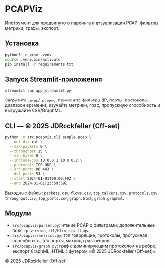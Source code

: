 # PCAPViz

Инструмент для продвинутого парсинга и визуализации PCAP: фильтры, метрики, графы, экспорт.

## Установка

```bash
python3 -m venv .venv
source .venv/bin/activate
pip install -r requirements.txt
```

## Запуск Streamlit-приложения

```bash
streamlit run app_streamlit.py
```

Загрузите `.pcap`/`.pcapng`, примените фильтры (IP, порты, протоколы, диапазон времени), изучайте метрики, граф, пропускную способность и выгружайте CSV/GraphML.

## CLI — © 2025 JDRockfeller (Off-set)

```bash
python -m src.pcapviz.cli sample.pcap \
  --out-dir out \
  --max-packets 0 \
  --throughput 1S \
  --min-bytes 0 \
  --include-ips 10.0.0.1 10.0.0.2 \
  --protocols TCP UDP \
  --src-ports 80 443 \
  --dst-ports 53 \
  --start 2024-01-01T00:00:00Z \
  --end 2024-01-01T23:59:59Z
```

Выходные файлы: `packets.csv`, `flows.csv`, `top_talkers.csv`, `protocols.csv`, `throughput.csv`, `top_ports.csv`, `graph.html`, `graph.graphml`.

## Модули
- `src/pcapviz/parser.py`: чтение PCAP с фильтрами; дополнительные поля `ip_version`, `ttl/hlim`, `tcp_flags`.
- `src/pcapviz/metrics.py`: топ говорящие, протоколы, пропускная способность, топ порты, матрица разговоров.
- `src/pcapviz/graph.py`: граф с доминирующим протоколом на ребре, экспорт GraphML, HTML с футером «© 2025 JDRockfeller (Off-set)».

© 2025 JDRockfeller (Off-set)
